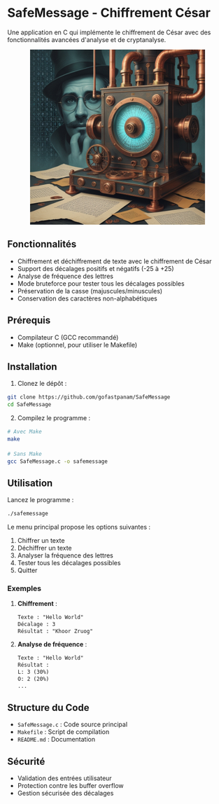 # SafeMessage - Chiffrement César

Une application en C qui implémente le chiffrement de César avec des fonctionnalités avancées d'analyse et de cryptanalyse.

<p align="center">
  <img src="safemessage.jpg" alt="SafeMessage" width="400">
</p>

## Fonctionnalités

- Chiffrement et déchiffrement de texte avec le chiffrement de César
- Support des décalages positifs et négatifs (-25 à +25)
- Analyse de fréquence des lettres
- Mode bruteforce pour tester tous les décalages possibles
- Préservation de la casse (majuscules/minuscules)
- Conservation des caractères non-alphabétiques

## Prérequis

- Compilateur C (GCC recommandé)
- Make (optionnel, pour utiliser le Makefile)

## Installation

1. Clonez le dépôt :
```bash
git clone https://github.com/gofastpanam/SafeMessage
cd SafeMessage
```

2. Compilez le programme :
```bash
# Avec Make
make

# Sans Make
gcc SafeMessage.c -o safemessage
```

## Utilisation

Lancez le programme :
```bash
./safemessage
```

Le menu principal propose les options suivantes :
1. Chiffrer un texte
2. Déchiffrer un texte
3. Analyser la fréquence des lettres
4. Tester tous les décalages possibles
5. Quitter

### Exemples

1. **Chiffrement** :
   ```
   Texte : "Hello World"
   Décalage : 3
   Résultat : "Khoor Zruog"
   ```

2. **Analyse de fréquence** :
   ```
   Texte : "Hello World"
   Résultat :
   L: 3 (30%)
   O: 2 (20%)
   ...
   ```

## Structure du Code

- `SafeMessage.c` : Code source principal
- `Makefile` : Script de compilation
- `README.md` : Documentation

## Sécurité

- Validation des entrées utilisateur
- Protection contre les buffer overflow
- Gestion sécurisée des décalages
